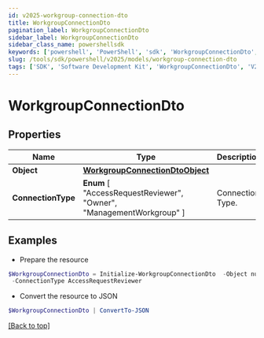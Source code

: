 ```yaml
---
id: v2025-workgroup-connection-dto
title: WorkgroupConnectionDto
pagination_label: WorkgroupConnectionDto
sidebar_label: WorkgroupConnectionDto
sidebar_class_name: powershellsdk
keywords: ['powershell', 'PowerShell', 'sdk', 'WorkgroupConnectionDto', 'V2025WorkgroupConnectionDto'] 
slug: /tools/sdk/powershell/v2025/models/workgroup-connection-dto
tags: ['SDK', 'Software Development Kit', 'WorkgroupConnectionDto', 'V2025WorkgroupConnectionDto']
---
```



# WorkgroupConnectionDto

## Properties

Name | Type | Description | Notes
------------ | ------------- | ------------- | -------------
**Object** | [**WorkgroupConnectionDtoObject**](workgroup-connection-dto-object) |  | [optional] 
**ConnectionType** |  **Enum** [  "AccessRequestReviewer",    "Owner",    "ManagementWorkgroup" ] | Connection Type. | [optional] 

## Examples

- Prepare the resource
```powershell
$WorkgroupConnectionDto = Initialize-WorkgroupConnectionDto  -Object null `
 -ConnectionType AccessRequestReviewer
```

- Convert the resource to JSON
```powershell
$WorkgroupConnectionDto | ConvertTo-JSON
```


[[Back to top]](#) 

